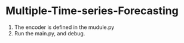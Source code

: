 # Multiple-Time-series-Forecasting

1. The encoder is defined in the mudule.py
2. Run the main.py, and debug.
